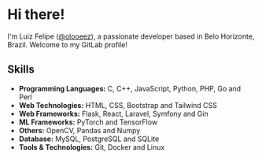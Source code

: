 # Hi there!

I'm Luiz Felipe ([@olooeez](https://gitlab.com/olooeez)), a passionate developer based in Belo Horizonte, Brazil. Welcome to my GitLab profile!

## Skills

- **Programming Languages:** C, C++, JavaScript, Python, PHP, Go and Perl
- **Web Technologies:** HTML, CSS, Bootstrap and Tailwind CSS
- **Web Frameworks:** Flask, React, Laravel, Symfony and Gin
- **ML Frameworks:** PyTorch and TensorFlow
- **Others:** OpenCV, Pandas and Numpy
- **Database:** MySQL, PostgreSQL and SQLite
- **Tools & Technologies:** Git, Docker and Linux
